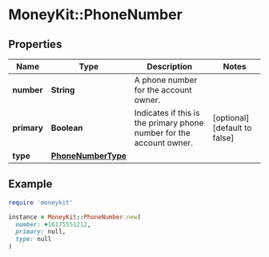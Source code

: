 # MoneyKit::PhoneNumber

## Properties

| Name | Type | Description | Notes |
| ---- | ---- | ----------- | ----- |
| **number** | **String** | A phone number for the account owner. |  |
| **primary** | **Boolean** | Indicates if this is the primary phone number for the account owner. | [optional][default to false] |
| **type** | [**PhoneNumberType**](PhoneNumberType.md) |  |  |

## Example

```ruby
require 'moneykit'

instance = MoneyKit::PhoneNumber.new(
  number: +16175551212,
  primary: null,
  type: null
)
```

